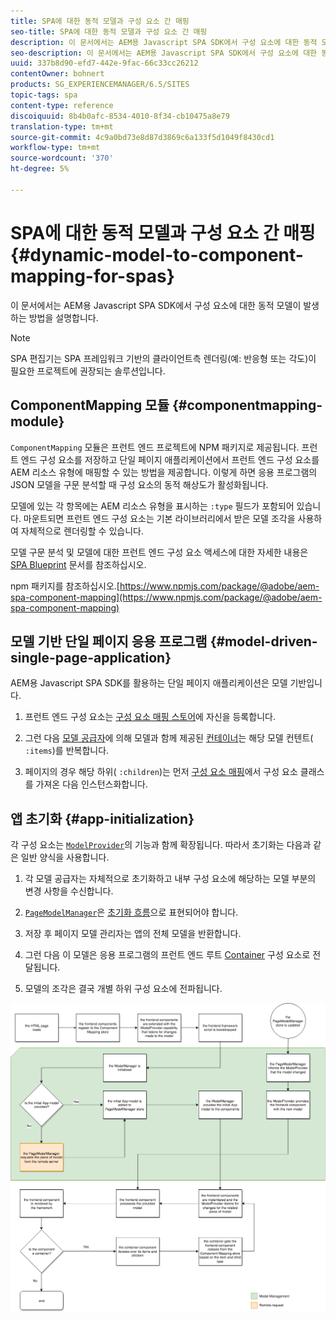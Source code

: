 ```yaml
---
title: SPA에 대한 동적 모델과 구성 요소 간 매핑
seo-title: SPA에 대한 동적 모델과 구성 요소 간 매핑
description: 이 문서에서는 AEM용 Javascript SPA SDK에서 구성 요소에 대한 동적 모델이 발생하는 방법에 대해 설명합니다.
seo-description: 이 문서에서는 AEM용 Javascript SPA SDK에서 구성 요소에 대한 동적 모델이 발생하는 방법에 대해 설명합니다.
uuid: 337b8d90-efd7-442e-9fac-66c33cc26212
contentOwner: bohnert
products: SG_EXPERIENCEMANAGER/6.5/SITES
topic-tags: spa
content-type: reference
discoiquuid: 8b4b0afc-8534-4010-8f34-cb10475a8e79
translation-type: tm+mt
source-git-commit: 4c9a0bd73e8d87d3869c6a133f5d1049f8430cd1
workflow-type: tm+mt
source-wordcount: '370'
ht-degree: 5%

---
```



# SPA에 대한 동적 모델과 구성 요소 간 매핑{#dynamic-model-to-component-mapping-for-spas}

이 문서에서는 AEM용 Javascript SPA SDK에서 구성 요소에 대한 동적 모델이 발생하는 방법을 설명합니다.

>[!NOTE]
>
>SPA 편집기는 SPA 프레임워크 기반의 클라이언트측 렌더링(예: 반응형 또는 각도)이 필요한 프로젝트에 권장되는 솔루션입니다.

## ComponentMapping 모듈 {#componentmapping-module}

`ComponentMapping` 모듈은 프런트 엔드 프로젝트에 NPM 패키지로 제공됩니다. 프런트 엔드 구성 요소를 저장하고 단일 페이지 애플리케이션에서 프런트 엔드 구성 요소를 AEM 리소스 유형에 매핑할 수 있는 방법을 제공합니다. 이렇게 하면 응용 프로그램의 JSON 모델을 구문 분석할 때 구성 요소의 동적 해상도가 활성화됩니다.

모델에 있는 각 항목에는 AEM 리소스 유형을 표시하는 `:type` 필드가 포함되어 있습니다. 마운트되면 프런트 엔드 구성 요소는 기본 라이브러리에서 받은 모델 조각을 사용하여 자체적으로 렌더링할 수 있습니다.

모델 구문 분석 및 모델에 대한 프런트 엔드 구성 요소 액세스에 대한 자세한 내용은 [SPA Blueprint](/help/sites-developing/spa-blueprint.md) 문서를 참조하십시오.

npm 패키지를 참조하십시오.[https://www.npmjs.com/package/@adobe/aem-spa-component-mapping](https://www.npmjs.com/package/@adobe/aem-spa-component-mapping)

## 모델 기반 단일 페이지 응용 프로그램 {#model-driven-single-page-application}

AEM용 Javascript SPA SDK를 활용하는 단일 페이지 애플리케이션은 모델 기반입니다.

1. 프런트 엔드 구성 요소는 [구성 요소 매핑 스토어](/help/sites-developing/spa-dynamic-model-to-component-mapping.md#componentmapping-module)에 자신을 등록합니다.
1. 그런 다음 [모델 공급자](/help/sites-developing/spa-blueprint.md#the-model-provider)에 의해 모델과 함께 제공된 [컨테이너](/help/sites-developing/spa-blueprint.md#container)는 해당 모델 컨텐트( `:items`)를 반복합니다.

1. 페이지의 경우 해당 하위( `:children`)는 먼저 [구성 요소 매핑](/help/sites-developing/spa-blueprint.md#componentmapping)에서 구성 요소 클래스를 가져온 다음 인스턴스화합니다.

## 앱 초기화 {#app-initialization}

각 구성 요소는 [ `ModelProvider`](/help/sites-developing/spa-blueprint.md#the-model-provider)의 기능과 함께 확장됩니다. 따라서 초기화는 다음과 같은 일반 양식을 사용합니다.

1. 각 모델 공급자는 자체적으로 초기화하고 내부 구성 요소에 해당하는 모델 부분의 변경 사항을 수신합니다.
1. [ `PageModelManager`](/help/sites-developing/spa-blueprint.md#pagemodelmanager)은 [초기화 흐름](/help/sites-developing/spa-blueprint.md)으로 표현되어야 합니다.

1. 저장 후 페이지 모델 관리자는 앱의 전체 모델을 반환합니다.
1. 그런 다음 이 모델은 응용 프로그램의 프런트 엔드 루트 [Container](/help/sites-developing/spa-blueprint.md#container) 구성 요소로 전달됩니다.
1. 모델의 조각은 결국 개별 하위 구성 요소에 전파됩니다.

![app_model_initialization](assets/app_model_initialization.png)

